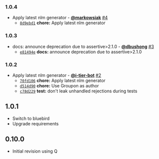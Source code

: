 ### 1.0.4

* Apply latest nlm generator - **[@markowsiak](https://github.com/markowsiak)** [#4](https://github.com/groupon/assertive-as-promised/pull/4)
  - [`8d9ebd1`](https://github.com/groupon/assertive-as-promised/commit/8d9ebd118d40993cbf8386b2a898575c6859fce6) **chore:** Apply latest nlm generator


### 1.0.3

* docs: announce deprecation due to assertive>2.1.0 - **[@dbushong](https://github.com/dbushong)** [#3](https://github.com/groupon/assertive-as-promised/pull/3)
  - [`e81494e`](https://github.com/groupon/assertive-as-promised/commit/e81494e2bfb7970ffc6f0d832df28490ddf97749) **docs:** announce deprecation due to assertive>2.1.0


### 1.0.2

* Apply latest nlm generator - **[@i-tier-bot](https://github.com/i-tier-bot)** [#2](https://github.com/groupon/assertive-as-promised/pull/2)
  - [`70fd106`](https://github.com/groupon/assertive-as-promised/commit/70fd1064c5e157f7c70d7e21701077c72eabfcf3) **chore:** Apply latest nlm generator
  - [`d514d90`](https://github.com/groupon/assertive-as-promised/commit/d514d900708084c09f622bd0a5edec29ae1686e3) **chore:** Use Groupon as author
  - [`c78d229`](https://github.com/groupon/assertive-as-promised/commit/c78d22990ca29864a9e3e4d244e319a15ad09f98) **test:** don't leak unhandled rejections during tests


## 1.0.1

* Switch to bluebird
* Upgrade requirements

## 0.10.0

* Initial revision using Q
